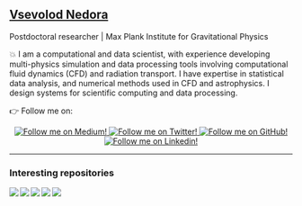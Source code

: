 ## [Vsevolod Nedora][website]

Postdoctoral researcher | Max Plank Institute for Gravitational Physics 

💥 I am a computational and data scientist, with experience developing multi-physics simulation and data processing tools involving computational fluid dynamics (CFD) and radiation transport. I have expertise in statistical data analysis, and numerical methods used in CFD and astrophysics. I design systems for scientific computing and data processing.

<!--
📝 I also blog about simulation methods, accessible at the undergraduate level, using Python, which you can find here: [https://philip-mocz.medium.com](https://philip-mocz.medium.com)
-->
👉 Follow me on:
<div class="grid" align="center">
  <a href="https://vsevolod-nedora.medium.com">
    <img alt="Follow me on Medium!" title="Vsevolod Nedora's Medium" src="https://img.shields.io/badge/Medium-%23121011.svg?style=for-the-badge&logo=Medium&logoColor=white"/>
  </a>
  <a href="https://twitter.com/VsevolodNedora">
    <img alt="Follow me on Twitter!" title="Vsevolod Nedora's Twitter" src="https://img.shields.io/badge/Twitter-%231DA1F2.svg?style=for-the-badge&logo=Twitter&logoColor=white"/>
  </a>
  <a href="https://github.com/vsevolodnedora">
    <img alt="Follow me on GitHub!" title="Vsevolod Nedora's Github" src="https://img.shields.io/badge/github-%23121011.svg?style=for-the-badge&logo=github&logoColor=white"/>
  </a>
  <a href="https://linkedin.com/in/vsevolodnedora">
    <img alt="Follow me on Linkedin!" title="Vsevolod Nedora's Linkedin" src="https://img.shields.io/badge/linkedin-%230077B5.svg?style=for-the-badge&logo=linkedin&logoColor=white"/>
  </a>
</div>


---

<!--
[![Top Langs](https://github-readme-stats.vercel.app/api/top-langs/?username=vsevolodnedora&layout=compact)](https://github.com/anuraghazra/github-readme-stats)
-->

### Interesting repositories

<a href="https://github.com/vsevolodnedora/bns_ppr_tools">
  <img align="left" src="https://github-readme-stats.vercel.app/api/pin/?username=vsevolodnedora&repo=bns_ppr_tools&title_color=fff&icon_color=f9f9f9&text_color=9f9f9f&bg_color=151515" />
</a>
<a href="https://github.com/vsevolodnedora/MagnetarSpinDown">
  <img align="left" src="https://github-readme-stats.vercel.app/api/pin/?username=vsevolodnedora&repo=MagnetarSpinDown&title_color=fff&icon_color=f9f9f9&text_color=9f9f9f&bg_color=151515" />
</a>

<a href="https://github.com/vsevolodnedora/CppLectures">
  <img align="left" src="https://github-readme-stats.vercel.app/api/pin/?username=vsevolodnedora&repo=CppLectures&title_color=fff&icon_color=f9f9f9&text_color=9f9f9f&bg_color=151515" />
</a>
<a href="https://github.com/vsevolodnedora/stellar_winds">
  <img align="left" src="https://github-readme-stats.vercel.app/api/pin/?username=vsevolodnedora&repo=stellar_winds&title_color=fff&icon_color=f9f9f9&text_color=9f9f9f&bg_color=151515" />
</a>

<a href="https://github.com/vsevolodnedora/arxive">
  <img align="left" src="https://github-readme-stats.vercel.app/api/pin/?username=vsevolodnedora&repo=arxive&title_color=fff&icon_color=f9f9f9&text_color=9f9f9f&bg_color=151515" />
</a>



[website]: https://vsevolodnedora.github.io
[twitter]: https://twitter.com/vsevolodnedora
